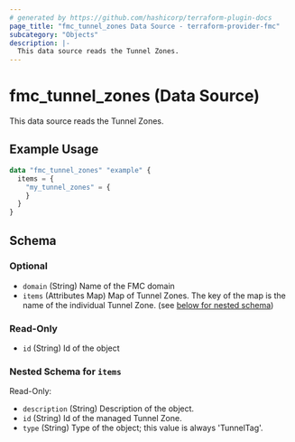 ```yaml
---
# generated by https://github.com/hashicorp/terraform-plugin-docs
page_title: "fmc_tunnel_zones Data Source - terraform-provider-fmc"
subcategory: "Objects"
description: |-
  This data source reads the Tunnel Zones.
---
```


# fmc_tunnel_zones (Data Source)

This data source reads the Tunnel Zones.

## Example Usage

```terraform
data "fmc_tunnel_zones" "example" {
  items = {
    "my_tunnel_zones" = {
    }
  }
}
```

<!-- schema generated by tfplugindocs -->
## Schema

### Optional

- `domain` (String) Name of the FMC domain
- `items` (Attributes Map) Map of Tunnel Zones. The key of the map is the name of the individual Tunnel Zone. (see [below for nested schema](#nestedatt--items))

### Read-Only

- `id` (String) Id of the object

<a id="nestedatt--items"></a>
### Nested Schema for `items`

Read-Only:

- `description` (String) Description of the object.
- `id` (String) Id of the managed Tunnel Zone.
- `type` (String) Type of the object; this value is always 'TunnelTag'.
